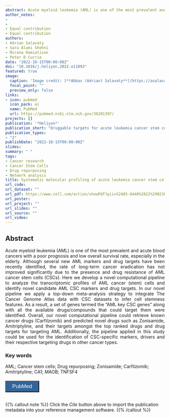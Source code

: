 ```yaml
---
abstract: Acute myeloid leukemia (AML) is one of the most prevalent and acute blood cancers with a poor prognosis and low overall survival rate, especially in the elderly. Although several new AML markers and drug targets have been recently identified, the rate of long-term cancer eradication has not improved significantly due to the presence and drug resistance of AML cancer stem cells (CSCs). Here we develop a novel computational pipeline to analyze the transcriptomic profiles of AML cancer (stem) cells and identify novel candidate AML CSC markers and drug targets. In our novel pipeline we apply a top-down meta-analysis strategy to integrate The Cancer Genome Atlas data with CSC datasets to infer cell stemness features. As a result, a set of genes termed the “AML key CSC genes” along with all the available drugs/compounds that could target them were identified. Overall, our novel computational pipeline could retrieve known cancer drugs (Carfilzomib) and predicted novel drugs such as Zonisamide, Amitriptyline, and their targets amongst the top ranked drugs and drug targets for targeting AML. Additionally, the pipeline applied in this study could be used for the identification of CSC-specific markers, drivers and their respective targeting drugs in other cancer types.
author_notes:
- 
- 
- Equal contribution
- Equal contribution
authors:
- Adrian Salavaty
- Sara Alaei Shehni
- Mirana Ramialison
- Peter D Currie
date: "2022-10-15T00:00:00Z"
doi: "10.1016/j.heliyon.2022.e11093"
featured: true
image:
  caption: 'Image credit: [**Abbas (Adrian) Salavaty**](https://asalavaty.com/author/abbas-adrian-salavaty/)'
  focal_point: ""
  preview_only: false
links:
- icon: pubmed
  icon_pack: ai
  name: PubMed
  url: https://pubmed.ncbi.nlm.nih.gov/36281397/
projects: []
publication: '*Heliyon*'
publication_short: "Druggable targets for acute leukemia cancer stem cells"
publication_types:
- "2"
publishDate: "2022-10-15T00:00:00Z"
slides: 
summary: " "
tags:
- Cancer research
- Cancer Stem Cells
- Drug repurposing
- Network analysis
title: Systematic molecular profiling of acute leukemia cancer stem cells allows identification of druggable targets
url_code: 
url_dataset: ""
url_pdf: https://www.cell.com/action/showPdf?pii=S2405-8440%2822%2902381-7
url_poster: 
url_project: ""
url_slides: ""
url_source: ""
url_video: 
---
```


## **Abstract**  
<div style="text-align: justify">
Acute myeloid leukemia (AML) is one of the most prevalent and acute blood cancers with a poor prognosis and low overall survival rate, especially in the elderly. Although several new AML markers and drug targets have been recently identified, the rate of long-term cancer eradication has not improved significantly due to the presence and drug resistance of AML cancer stem cells (CSCs). Here we develop a novel computational pipeline to analyze the transcriptomic profiles of AML cancer (stem) cells and identify novel candidate AML CSC markers and drug targets. In our novel pipeline we apply a top-down meta-analysis strategy to integrate The Cancer Genome Atlas data with CSC datasets to infer cell stemness features. As a result, a set of genes termed the “AML key CSC genes” along with all the available drugs/compounds that could target them were identified. Overall, our novel computational pipeline could retrieve known cancer drugs (Carfilzomib) and predicted novel drugs such as Zonisamide, Amitriptyline, and their targets amongst the top ranked drugs and drug targets for targeting AML. Additionally, the pipeline applied in this study could be used for the identification of CSC-specific markers, drivers and their respective targeting drugs in other cancer types.
</div>

### **Key words**
AML; Cancer stem cells; Drug repurposing; Zonisamide; Carfilzomib; Amitriptyline; CA1; MAOB; TNFSF4

<div style="text-align: left">
<a href="https://pubmed.ncbi.nlm.nih.gov/36281397/" target="_blank">
<button style="background-color:#326599;color:#fff;margin-top:6px;margin-bottom:16px;border-radius:1px;font-size:1.2em;padding:6px 20px; font-family: "GibsonSemibold", "Helvetica Neue", Helvetica, Arial, sans-serif;cursor: pointer; vertical-align: middle; float:none !important;text-shadow:0 1px 1px rgba(0,0,0,0.2)" class="btn"><i class="ai ai-pubmed"></i>
PubMed
</button>
</a>
</div>

{{% callout note %}}
Click the *Cite* button above to import the publication metadata into your reference management software.
{{% /callout %}}
